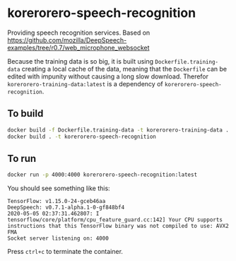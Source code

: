 # korerorero-speech-recognition

Providing speech recognition services. Based on <https://github.com/mozilla/DeepSpeech-examples/tree/r0.7/web_microphone_websocket>

Because the training data is so big, it is built using `Dockerfile.training-data` creating a local cache of the data, meaning that the `Dockerfile` can be edited with impunity without causing a long slow download. Therefor `korerorero-training-data:latest` is a dependency of `korerorero-speech-recognition`.

## To build

```bash
docker build -f Dockerfile.training-data -t korerorero-training-data .
docker build . -t korerorero-speech-recognition
```

## To run

```bash
docker run -p 4000:4000 korerorero-speech-recognition:latest
```

You should see something like this:

```shell
TensorFlow: v1.15.0-24-gceb46aa
DeepSpeech: v0.7.1-alpha.1-0-gf848bf4
2020-05-05 02:37:31.462807: I tensorflow/core/platform/cpu_feature_guard.cc:142] Your CPU supports instructions that this TensorFlow binary was not compiled to use: AVX2 FMA
Socket server listening on: 4000
```

Press `ctrl+c` to terminate the container.
